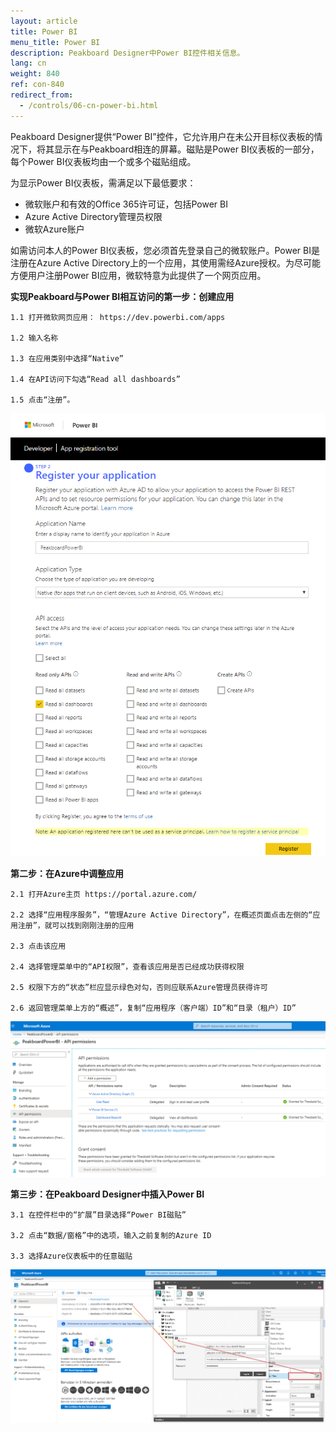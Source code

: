 ```yaml
---
layout: article
title: Power BI 
menu_title: Power BI
description: Peakboard Designer中Power BI控件相关信息。
lang: cn
weight: 840
ref: con-840
redirect_from:
  - /controls/06-cn-power-bi.html
---
```


Peakboard Designer提供“Power BI”控件，它允许用户在未公开目标仪表板的情况下，将其显示在与Peakboard相连的屏幕。磁贴是Power BI仪表板的一部分，每个Power BI仪表板均由一个或多个磁贴组成。

为显示Power BI仪表板，需满足以下最低要求：

* 微软账户和有效的Office 365许可证，包括Power BI
* Azure Active Directory管理员权限
* 微软Azure账户

如需访问本人的Power BI仪表板，您必须首先登录自己的微软账户。Power BI是注册在Azure Active Directory上的一个应用，其使用需经Azure授权。为尽可能方便用户注册Power BI应用，微软特意为此提供了一个网页应用。

**实现Peakboard与Power BI相互访问的第一步：创建应用**

    1.1 打开微软网页应用： https://dev.powerbi.com/apps

    1.2 输入名称

    1.3 在应用类别中选择“Native”

    1.4 在API访问下勾选“Read all dashboards”

    1.5 点击“注册”。

![image_1](/assets/images/Controls/Controls-Power/ControlsPowerBI01.png)


**第二步：在Azure中调整应用**

    2.1 打开Azure主页 https://portal.azure.com/

    2.2 选择“应用程序服务”，“管理Azure Active Directory”，在概述页面点击左侧的“应用注册”，就可以找到刚刚注册的应用

    2.3 点击该应用

    2.4 选择管理菜单中的“API权限”，查看该应用是否已经成功获得权限

    2.5 权限下方的“状态”栏应显示绿色对勾，否则应联系Azure管理员获得许可

    2.6 返回管理菜单上方的“概述”，复制“应用程序（客户端）ID”和“目录（租户）ID”

![image_1](/assets/images/Controls/Controls-Power/ControlsPowerBI02.png)

**第三步：在Peakboard Designer中插入Power BI**

    3.1 在控件栏中的“扩展”目录选择“Power BI磁贴”

    3.2 点击“数据/窗格”中的选项，输入之前复制的Azure ID

    3.3 选择Azure仪表板中的任意磁贴


![image_1](/assets/images/Controls/Controls-Power/ControlsPowerBI03.png)
